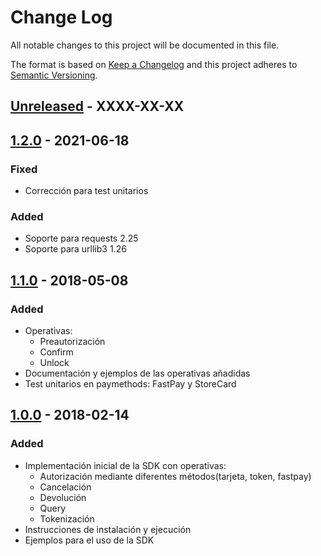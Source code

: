 # Change Log
All notable changes to this project will be documented in this file.

The format is based on [Keep a Changelog](http://keepachangelog.com/)
and this project adheres to [Semantic Versioning](http://semver.org/).

## [Unreleased] - XXXX-XX-XX

## [1.2.0] - 2021-06-18

### Fixed
- Corrección para test unitarios

### Added
- Soporte para requests 2.25
- Soporte para urllib3 1.26

## [1.1.0] - 2018-05-08

### Added
- Operativas:
	- Preautorización
	- Confirm 
	- Unlock
- Documentación y ejemplos de las operativas añadidas
- Test unitarios en paymethods: FastPay y StoreCard
## [1.0.0] - 2018-02-14

### Added
- Implementación inicial de la SDK con operativas:
	- Autorización mediante diferentes métodos(tarjeta, token, fastpay)
	- Cancelación
	- Devolución
	- Query
	- Tokenización
- Instrucciones de instalación y ejecución
- Ejemplos para el uso de la SDK


[Unreleased]: https://github.com/Sipay/python-sdk/compare/develop...1.2.0
[1.2.0]: https://github.com/Sipay/python-sdk/compare/1.2.0...1.1.0
[1.1.0]: https://github.com/Sipay/python-sdk/compare/1.1.0...1.0.0
[1.0.0]: https://github.com/Sipay/python-sdk/compare/1.0.0...c07cf438db0db30207881482c7e8fc3df2ba2c56

